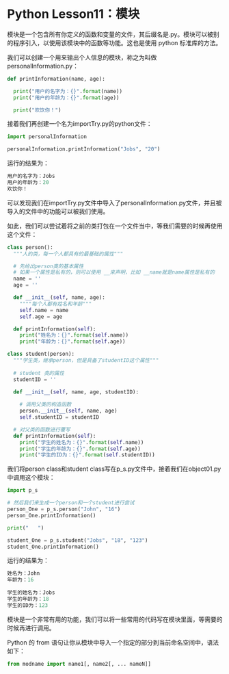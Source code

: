 # Python Lesson11：模块

模块是一个包含所有你定义的函数和变量的文件，其后缀名是.py。模块可以被别的程序引入，以使用该模块中的函数等功能。这也是使用 python 标准库的方法。

我们可以创建一个用来输出个人信息的模块，称之为叫做personalInformation.py：

```python
def printInformation(name, age):

  print("用户的名字为：{}".format(name))
  print("用户的年龄为：{}".format(age))

  print("欢饮你！")
```


接着我们再创建一个名为importTry.py的python文件：

```python
import personalInformation

personalInformation.printInformation("Jobs", "20")
```


运行的结果为：

```python
用户的名字为：Jobs
用户的年龄为：20
欢饮你！
```


可以发现我们在importTry.py文件中导入了personalInformation.py文件，并且被导入的文件中的功能可以被我们使用。

如此，我们可以尝试着将之前的类打包在一个文件当中，等我们需要的时候再使用这个文件：

```python
class person():
  """人的类，每一个人都具有的最基础的属性"""

  # 先给出person类的基本属性
  # 如果一个属性是私有的，则可以使用 __来声明，比如 __name就是name属性是私有的
  name = ''
  age = ''

  def __init__(self, name, age):
    """"每个人都有姓名和年龄"""
    self.name = name
    self.age = age

  def printInformation(self):
    print("姓名为：{}".format(self.name))
    print("年龄为：{}".format(self.age))

class student(person):
  """学生类，继承person，但是具备了studentID这个属性"""
  
  # student 类的属性
  studentID = ''

  def __init__(self, name, age, studentID):
    
    # 调用父类的构造函数
    person.__init__(self, name, age)
    self.studentID = studentID

  # 对父类的函数进行覆写
  def printInformation(self):
    print("学生的姓名为：{}".format(self.name))
    print("学生的年龄为：{}".format(self.age))
    print("学生的ID为：{}".format(self.studentID))
```


我们将person class和student class写在p_s.py文件中，接着我们在object01.py中调用这个模块：

```python
import p_s

# 然后我们来生成一个person和一个student进行尝试
person_One = p_s.person("John", "16")
person_One.printInformation()

print("   ")

student_One = p_s.student("Jobs", "18", "123")
student_One.printInformation()
```


运行的结果为：

```python
姓名为：John
年龄为：16
   
学生的姓名为：Jobs
学生的年龄为：18
学生的ID为：123
```


模块是一个非常有用的功能，我们可以将一些常用的代码写在模块里面，等需要的时候再进行调用。

Python 的 from 语句让你从模块中导入一个指定的部分到当前命名空间中，语法如下：

```python
from modname import name1[, name2[, ... nameN]]
```




